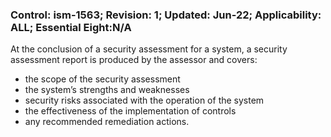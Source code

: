 ### Control: ism-1563; Revision: 1; Updated: Jun-22; Applicability: ALL; Essential Eight:N/A
<p>At the conclusion of a security assessment for a system, a security assessment report is produced by the assessor and covers:</p>
                  <ul>
                     <li>the scope of the security assessment</li>
                     <li>the system’s strengths and weaknesses</li>
                     <li>security risks associated with the operation of the system</li>
                     <li>the effectiveness of the implementation of controls</li>
                     <li>any recommended remediation actions.</li>
                  </ul>